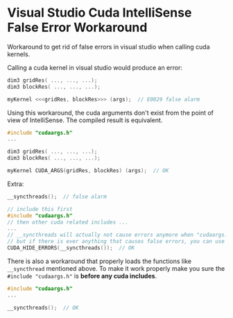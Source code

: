 # Visual Studio Cuda IntelliSense False Error Workaround

Workaround to get rid of false errors in visual studio when calling cuda kernels.

Calling a cuda kernel in visual studio would produce an error:

```c
dim3 gridRes( ..., ..., ...);
dim3 blockRes( ..., ..., ...);

myKernel <<<gridRes, blockRes>>> (args);  // E0029 false alarm
```

Using this workaround, the cuda arguments don't exist from the point of view of IntelliSense. The compiled result is equivalent.

```c
#include "cudaargs.h"
...

dim3 gridRes( ..., ..., ...);
dim3 blockRes( ..., ..., ...);

myKernel CUDA_ARGS(gridRes, blockRes) (args);  // OK
```

Extra:

```c
__syncthreads();  // false alarm

```

```c
// include this first
#include "cudaargs.h"
// then other cuda related includes ...
...
// __syncthreads will actually not cause errors anymore when "cudaargs.h" is properly (first) included,
// but if there is ever anything that causes false errors, you can use this
CUDA_HIDE_ERRORS(__syncthreads());  // OK
```

There is also a workaround that properly loads the functions like `__syncthread` mentioned above. To make it work properly make you sure the `#include "cudaargs.h"` is **before any cuda includes**.

```c
#include "cudaargs.h"
...

__syncthreads();  // OK
```
